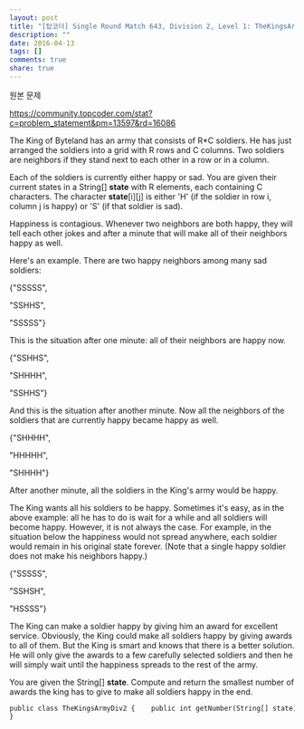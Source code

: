 ```yaml
---
layout: post
title: "[탑코더] Single Round Match 643, Division 2, Level 1: TheKingsArmyDiv2"
description: ""
date: 2016-04-13
tags: []
comments: true
share: true
---
```


원본 문제

https://community.topcoder.com/stat?c=problem_statement&pm=13597&rd=16086

  

The King of Byteland has an army that consists of R*C soldiers. He has just
arranged the soldiers into a grid with R rows and C columns. Two soldiers are
neighbors if they stand next to each other in a row or in a column.

  

Each of the soldiers is currently either happy or sad. You are given their
current states in a String[] **state** with R elements, each containing C
characters. The character **state**[i][j] is either 'H' (if the soldier in row
i, column j is happy) or 'S' (if that soldier is sad).

  

Happiness is contagious. Whenever two neighbors are both happy, they will tell
each other jokes and after a minute that will make all of their neighbors
happy as well.

  

Here's an example. There are two happy neighbors among many sad soldiers:

  

{"SSSSS",

"SSHHS",

"SSSSS"}

  

This is the situation after one minute: all of their neighbors are happy now.

  

{"SSHHS",

"SHHHH",

"SSHHS"}

  

And this is the situation after another minute. Now all the neighbors of the
soldiers that are currently happy became happy as well.

  

{"SHHHH",

"HHHHH",

"SHHHH"}

  

After another minute, all the soldiers in the King's army would be happy.

  

The King wants all his soldiers to be happy. Sometimes it's easy, as in the
above example: all he has to do is wait for a while and all soldiers will
become happy. However, it is not always the case. For example, in the
situation below the happiness would not spread anywhere, each soldier would
remain in his original state forever. (Note that a single happy soldier does
not make his neighbors happy.)

  

{"SSSSS",

"SSHSH",

"HSSSS"}

  

The King can make a soldier happy by giving him an award for excellent
service. Obviously, the King could make all soldiers happy by giving awards to
all of them. But the King is smart and knows that there is a better solution.
He will only give the awards to a few carefully selected soldiers and then he
will simply wait until the happiness spreads to the rest of the army.

  

You are given the String[] **state**. Compute and return the smallest number
of awards the king has to give to make all soldiers happy in the end.

  

  

    public class TheKingsArmyDiv2 {    public int getNumber(String[] state) {        int rtn = 2;        int H = state.length;        int W = state[0].length();                for (int i = 0; i < H; i++) {            for (int j = 0; j < W; j++) {                                if (state[i].charAt(j) == 'H') {                    rtn = 1;                                        if (j+1 < W  && state[i].charAt(j+1) == 'H')                        return 0;                                        if (i+1 < H && state[i+1].charAt(j) == 'H')                        return 0;                }            }        }                return rtn;            }
    }

  

